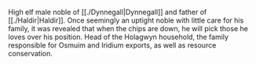 High elf male noble of [[./Dynnegall|Dynnegall]] and father of [[./Haldir|Haldir]]. Once seemingly an uptight noble with little care for his family, it was revealed that when the chips are down, he will pick those he loves over his position. Head of the Holagwyn household, the family responsible for Osmuim and Iridium exports, as well as resource conservation.
